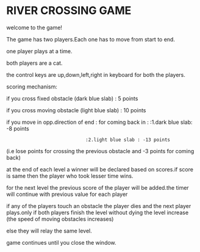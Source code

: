 # RIVER CROSSING GAME

welcome to the game! 

The game has two players.Each one has to move from start to end.

one player plays at a time.

both players are a cat.

the control keys are up,down,left,right in keyboard for both the players.

scoring mechanism:


if you cross fixed obstacle (dark blue slab) : 5 points

if you cross moving obstacle (light blue slab) : 10 points

if you move in opp.direction of end : for coming back in :
                                 :1.dark blue slab: -8 points

						         :2.light blue slab : -13 points

(i.e lose points for crossing the previous obstacle and -3 points for coming back)

at the end of each level a winner will be declared based on scores.if score is same then the player who took lesser time wins.

for the next level the previous score of the player will be added.the timer will continue with previous value for each player

if any of the players touch an obstacle the player dies and the next player plays.only if both players finish the level without dying the level increase (the speed of moving obstacles increases) 

else they will relay the same level.

game continues until you close the window.


